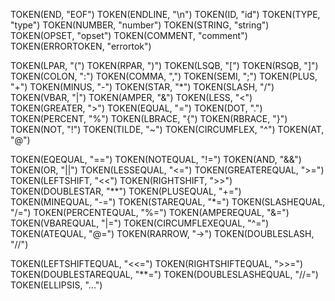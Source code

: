 TOKEN(END,                "EOF")
TOKEN(ENDLINE,             "\n")
TOKEN(ID,                  "id")
TOKEN(TYPE,              "type")
TOKEN(NUMBER,          "number")
TOKEN(STRING,          "string")
TOKEN(OPSET,            "opset")
TOKEN(COMMENT,        "comment")
TOKEN(ERRORTOKEN,    "errortok")

TOKEN(LPAR,                 "(")
TOKEN(RPAR,                 ")")
TOKEN(LSQB,                 "[")
TOKEN(RSQB,                 "]")
TOKEN(COLON,                ":")
TOKEN(COMMA,                ",")
TOKEN(SEMI,                 ";")
TOKEN(PLUS,                 "+")
TOKEN(MINUS,                "-")
TOKEN(STAR,                 "*")
TOKEN(SLASH,                "/")
TOKEN(VBAR,                 "|")
TOKEN(AMPER,                "&")
TOKEN(LESS,                 "<")
TOKEN(GREATER,              ">")
TOKEN(EQUAL,                "=")
TOKEN(DOT,                  ".")
TOKEN(PERCENT,              "%")
TOKEN(LBRACE,               "{")
TOKEN(RBRACE,               "}")
TOKEN(NOT,                  "!")
TOKEN(TILDE,                "~")
TOKEN(CIRCUMFLEX,           "^")
TOKEN(AT,                   "@")

TOKEN(EQEQUAL,             "==")
TOKEN(NOTEQUAL,            "!=")
TOKEN(AND,                 "&&")
TOKEN(OR,                  "||")
TOKEN(LESSEQUAL,           "<=")
TOKEN(GREATEREQUAL,        ">=")
TOKEN(LEFTSHIFT,           "<<")
TOKEN(RIGHTSHIFT,          ">>")
TOKEN(DOUBLESTAR,          "**")
TOKEN(PLUSEQUAL,           "+=")
TOKEN(MINEQUAL,            "-=")
TOKEN(STAREQUAL,           "*=")
TOKEN(SLASHEQUAL,          "/=")
TOKEN(PERCENTEQUAL,        "%=")
TOKEN(AMPEREQUAL,          "&=")
TOKEN(VBAREQUAL,           "|=")
TOKEN(CIRCUMFLEXEQUAL,     "^=")
TOKEN(ATEQUAL,             "@=")
TOKEN(RARROW,              "->")
TOKEN(DOUBLESLASH,         "//")

TOKEN(LEFTSHIFTEQUAL,     "<<=")
TOKEN(RIGHTSHIFTEQUAL,    ">>=")
TOKEN(DOUBLESTAREQUAL,    "**=")
TOKEN(DOUBLESLASHEQUAL,   "//=")
TOKEN(ELLIPSIS,           "...")

